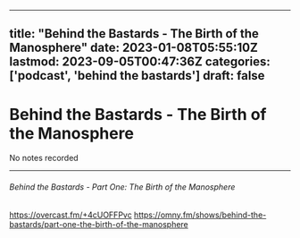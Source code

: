 
---
title: "Behind the Bastards - The Birth of the Manosphere"
date: 2023-01-08T05:55:10Z
lastmod: 2023-09-05T00:47:36Z
categories: ['podcast', 'behind the bastards']
draft: false
---


# Behind the Bastards - The Birth of the Manosphere

No notes recorded

- - -
###### Behind the Bastards - Part One: The Birth of the Manosphere

https://overcast.fm/+4cUOFFPvc
https://omny.fm/shows/behind-the-bastards/part-one-the-birth-of-the-manosphere

<!-- #public #podcast #behind the bastards# -->

<!-- {BearID:B3F963B0-894E-486F-880C-435D0C16F34E-28016-00002D980BFED8AD} -->
